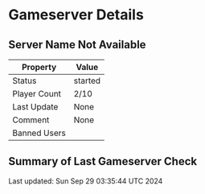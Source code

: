 # Gameserver Details

## Server Name Not Available

| Property        | Value                   |
|-----------------|-------------------------|
| Status | started |
| Player Count | 2/10 |
| Last Update | None |
| Comment | None |
| Banned Users |  |


## Summary of Last Gameserver Check


Last updated: Sun Sep 29 03:35:44 UTC 2024
